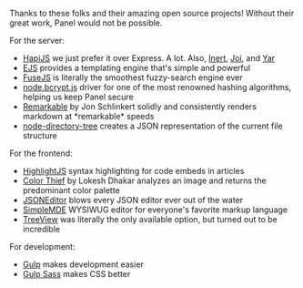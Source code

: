 Thanks to these folks and their amazing open source projects! Without their great work, Panel would not be possible.

For the server:
* [HapiJS](https://github.com/hapijs/hapi) we just prefer it over Express. A lot. Also, [Inert](https://github.com/hapijs/inert), [Joi](https://github.com/hapijs/joi), and [Yar](https://github.com/hapijs/yar)
* [EJS](https://github.com/mde/ejs) provides a templating engine that's simple and powerful
* [FuseJS](https://github.com/krisk/Fuse) is literally the smoothest fuzzy-search engine ever
* [node.bcrypt.js](https://github.com/kelektiv/node.bcrypt.js) driver for one of the most renowned hashing algorithms, helping us keep Panel secure
* [Remarkable](https://github.com/jonschlinkert/remarkable) by Jon Schlinkert solidly and consistently renders markdown at \*remarkable\* speeds
* [node-directory-tree](https://github.com/mihneadb/node-directory-tree) creates a JSON representation of the current file structure 

For the frontend:
* [HighlightJS](https://highlightjs.org) syntax highlighting for code embeds in articles
* [Color Thief](https://lokeshdhakar.com/color-thief/) by Lokesh Dhakar analyzes an image and returns the predominant color palette
* [JSONEditor](https://github.com/josdejong/jsoneditor) blows every JSON editor ever out of the water
* [SimpleMDE](https://simplemde.com/) WYSIWUG editor for everyone's favorite markup language
* [TreeView](https://github.com/justinchmura/js-treeview) was literally the only available option, but turned out to be incredible


For development:
* [Gulp](https://github.com/gulpjs/gulp) makes development easier
* [Gulp Sass](https://github.com/dlmanning/gulp-sass) makes CSS better
